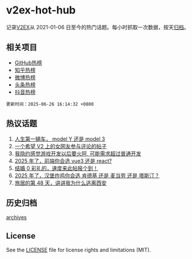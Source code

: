 # v2ex-hot-hub

 记录[V2EX](https://www.v2ex.com/)从 2021-01-06 日至今的热门话题。每小时抓取一次数据，按天[归档](archives)。
 
 ## 相关项目

- [GitHub热榜](https://github.com/snaildev/github-hot-hub)
- [知乎热榜](https://github.com/snaildev/zhihu-hot-hub)
- [微博热榜](https://github.com/snaildev/weibo-hot-hub)
- [头条热榜](https://github.com/snaildev/toutiao-hot-hub)
- [抖音热榜](https://github.com/snaildev/douyin-hot-hub)


 `更新时间：2025-06-26 16:14:32 +0800`

## 热议话题

1. [人生第一辆车， model Y 还是 model 3](https://www.v2ex.com/t/1141122)
1. [一个希望 V2 上的女网友参与评论的帖子](https://www.v2ex.com/t/1141045)
1. [我隐约感觉游戏开发以后要火阿, 可能需求超过普通开发](https://www.v2ex.com/t/1141102)
1. [2025 年了，前端你会选 vue3 还是 react?](https://www.v2ex.com/t/1141142)
1. [结婚 0 彩礼的，速度来此帖报个到！](https://www.v2ex.com/t/1141145)
1. [2025 年了，汉堡炸鸡你会选 肯德基 还是 麦当劳 还是 塔斯汀？](https://www.v2ex.com/t/1141155)
1. [旅居的第 48 天，讲讲我为什么逃离西安](https://www.v2ex.com/t/1141101)

## 历史归档

[archives](archives)

## License

See the [LICENSE](LICENSE) file for license rights and limitations (MIT).
